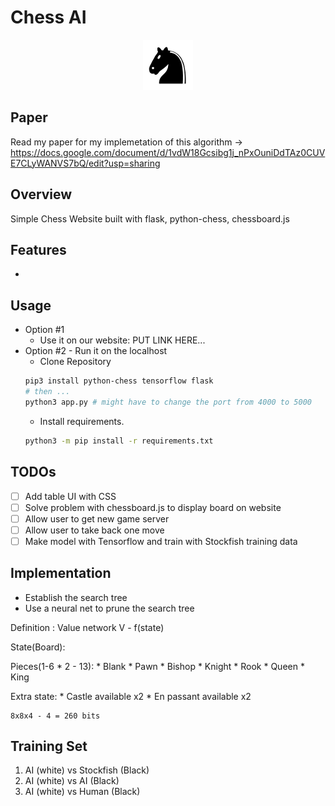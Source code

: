 # Chess AI

  <div style="text-align:center">
  <img src="./static/img/chesspieces/wikipedia/bN.png"/>
  </div>

## Paper
  Read my paper for my implemetation of this algorithm -> https://docs.google.com/document/d/1vdW18Gcsibg1j_nPxOuniDdTAz0CUVE7CLyWANVS7bQ/edit?usp=sharing


## Overview
  Simple Chess Website built with flask, python-chess, chessboard.js

## Features
  * 

## Usage
  * Option #1
    * Use it on our website:
      PUT LINK HERE...
  * Option #2 - Run it on the localhost
    * Clone Repository
    ```bash
    pip3 install python-chess tensorflow flask
    # then ...
    python3 app.py # might have to change the port from 4000 to 5000
    ```
    * Install requirements.
    ```bash
    python3 -m pip install -r requirements.txt
    ```
    
  

## TODOs
  - [ ] Add table UI with CSS
  - [ ] Solve problem with chessboard.js to display board on website
  - [ ] Allow user to get new game server
  - [ ] Allow user to take back one move
  - [ ] Make model with Tensorflow and train with Stockfish training data 

## Implementation
  * Establish the search tree
  * Use a neural net to prune the search tree

  Definition : Value network
  V - f(state)

  State(Board):

  Pieces(1-6 * 2 - 13):
    * Blank
    * Pawn
    * Bishop
    * Knight 
    * Rook
    * Queen
    * King

  Extra state:
    * Castle available x2
    * En passant available x2

    8x8x4 - 4 = 260 bits

## Training Set
  1. AI (white) vs Stockfish (Black)
  2. AI (white) vs AI (Black)
  3. AI (white) vs Human (Black)
